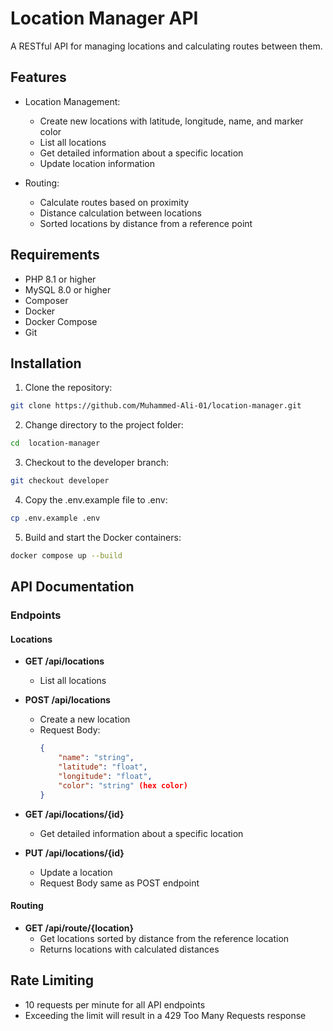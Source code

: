 # Location Manager API

A RESTful API for managing locations and calculating routes between them.

## Features

- Location Management:
  - Create new locations with latitude, longitude, name, and marker color
  - List all locations
  - Get detailed information about a specific location
  - Update location information

- Routing:
  - Calculate routes based on proximity
  - Distance calculation between locations
  - Sorted locations by distance from a reference point

## Requirements

- PHP 8.1 or higher
- MySQL 8.0 or higher
- Composer
- Docker
- Docker Compose
- Git

## Installation

1. Clone the repository:
```bash
git clone https://github.com/Muhammed-Ali-01/location-manager.git
```

2. Change directory to the project folder:
```bash
cd  location-manager
```

3. Checkout to the developer branch:
```bash
git checkout developer
```

4. Copy the .env.example file to .env:
```bash
cp .env.example .env
```

5. Build and start the Docker containers:
```bash
docker compose up --build
```


## API Documentation

### Endpoints

#### Locations

- **GET /api/locations**
  - List all locations

- **POST /api/locations**
  - Create a new location
  - Request Body:
    ```json
    {
        "name": "string",
        "latitude": "float",
        "longitude": "float",
        "color": "string" (hex color)
    }
    ```

- **GET /api/locations/{id}**
  - Get detailed information about a specific location

- **PUT /api/locations/{id}**
  - Update a location
  - Request Body same as POST endpoint

#### Routing

- **GET /api/route/{location}**
  - Get locations sorted by distance from the reference location
  - Returns locations with calculated distances

## Rate Limiting

- 10 requests per minute for all API endpoints
- Exceeding the limit will result in a 429 Too Many Requests response

